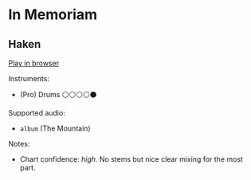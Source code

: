 # In Memoriam

## Haken


[Play in browser](http://pages.cs.wisc.edu/~tolly/customs/?title=in-memoriam&artist=haken)

Instruments:

  * (Pro) Drums ⚪️⚪️⚪️⚪️⚫️

Supported audio:

  * `album` (The Mountain)

Notes:

  * Chart confidence: *high*. No stems but nice clear mixing for the most part.

